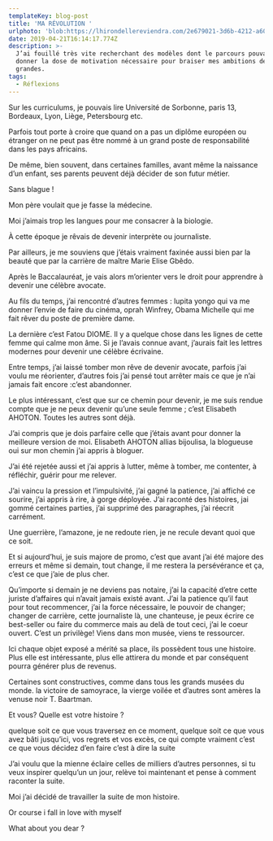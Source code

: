 ```yaml
---
templateKey: blog-post
title: 'MA RÉVOLUTION '
urlphoto: 'blob:https://lhirondellereviendra.com/2e679021-3d6b-4212-a602-89a5a14485b7'
date: 2019-04-21T16:14:17.774Z
description: >-
  J’ai fouillé très vite recherchant des modèles dont le parcours pouvait me
  donner la dose de motivation nécessaire pour braiser mes ambitions déjà très
  grandes.
tags:
  - Réflexions
---
```

Sur les curriculums, je pouvais lire Université de Sorbonne, paris 13, Bordeaux, Lyon, Liège, Petersbourg etc.

Parfois tout porte à croire que quand on a pas un diplôme européen ou étranger on ne peut pas être nommé à un grand poste de responsabilité dans les pays africains.

De même, bien souvent, dans certaines familles, avant même la naissance d’un enfant, ses parents peuvent déjà décider de son futur métier.

Sans blague ! 

Mon père voulait que je fasse la médecine.

Moi j’aimais trop les langues pour me consacrer à la biologie.

À cette époque je rêvais de devenir interprète ou journaliste.

Par ailleurs, je me souviens que j’étais vraiment faxinée aussi bien par la beauté que par la carrière de maître Marie Elise Gbêdo.

 Après le Baccalauréat, je vais alors m’orienter vers le droit pour apprendre à devenir une célèbre avocate.

Au fils du temps, j’ai rencontré d’autres femmes : lupita yongo qui va me donner l’envie de faire du cinéma, oprah Winfrey, Obama Michelle qui me fait rêver du poste de première dame. 

La dernière c’est Fatou DIOME. Il y a quelque chose dans les lignes de cette femme qui calme mon âme. Si je l’avais connue avant, j’aurais fait les lettres modernes pour devenir une célèbre écrivaine.

Entre temps, j’ai laissé tomber mon rêve de devenir avocate, parfois j’ai voulu me réorienter, d’autres fois j’ai pensé tout arrêter mais ce que je n’ai jamais fait encore :c’est abandonner. 

Le plus intéressant, c’est que sur ce chemin pour devenir, je me suis rendue compte que je ne peux devenir qu’une seule femme ; c’est Elisabeth AHOTON. Toutes les autres sont déjà.

J’ai compris que je dois parfaire celle que j’étais avant pour donner la meilleure version de moi. Elisabeth AHOTON allias bijoulisa, la blogueuse oui sur mon chemin j’ai appris à bloguer.

J’ai été rejetée aussi et j’ai appris à lutter, même à tomber, me contenter, à réfléchir, guérir pour me relever.

J’ai vaincu la pression et l’impulsivité, j’ai gagné la patience,  j’ai affiché ce sourire, j’ai appris à rire, à gorge déployée. J’ai raconté des histoires, jai gommé certaines parties, j’ai supprimé des paragraphes, j’ai réecrit carrément.

Une guerrière, l’amazone, je ne redoute rien, je ne recule devant quoi que ce soit.

Et si aujourd’hui, je suis majore de promo, c’est que avant j’ai été majore des erreurs et même si demain, tout change, il me restera la persévérance et ça, c’est ce que j’aie de plus cher.

Qu’importe si demain je ne deviens pas notaire, j’ai la capacité d’etre cette juriste d’affaires qui n’avait jamais existé avant. J’ai la patience qu’il faut pour tout recommencer, j’ai la force nécessaire, le pouvoir de changer; changer de carrière, cette journaliste là, une chanteuse, je peux écrire ce best-seller ou faire du commerce mais au delà de tout ceci, j’ai le coeur ouvert. C’est un privilège! Viens dans mon musée, viens te ressourcer.

Ici chaque objet exposé a mérité sa place, ils possèdent tous une histoire. Plus elle est intéressante, plus elle attirera du monde et par conséquent pourra générer plus de revenus.

Certaines sont constructives, comme dans tous les grands musées du monde. la victoire de samoyrace, la vierge voilée et d’autres sont amères la venuse noir T. Baartman. 

Et vous? Quelle est votre histoire ? 

quelque soit ce que vous traversez en ce moment, quelque soit ce que vous avez bâti jusqu’ici, vos regrets et vos excès, ce qui compte vraiment c’est ce que vous décidez d’en faire c’est à dire la suite 

J’ai voulu que la mienne éclaire celles de milliers d’autres personnes, si tu veux inspirer quelqu’un un jour, relève toi maintenant et pense à comment raconter la suite.

Moi j’ai décidé de travailler la suite de mon histoire.

Or course i fall in love with myself

What about you dear ?
